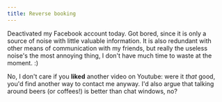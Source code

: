 ```yaml
---
title: Reverse booking
---
```


Deactivated my Facebook account today. Got bored, since it is only a source of
noise with little valuable information. It is also redundant with other means
of communication with my friends, but really the useless noise's the most
annoying thing, I don't have much time to waste at the moment. :)

No, I don't care if you **liked** another video on Youtube: were it _that_
good, you'd find another way to contact me anyway. I'd also argue that talking
around beers (or coffees!) is better than chat windows, no?

